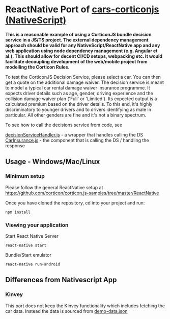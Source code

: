 # ReactNative Port of [cars-corticonjs (NativeScript)](https://github.com/corticon/corticon.js-samples/tree/master/Nativescript)

__This is a reasonable example of using a CorticonJS bundle decision service in a JS/TS project. The external dependency management approach should be valid for any NativeScript/ReactNative app and any web application using node dependency management (e.g. Angular et al.). This should allow for decent CI/CD setups, webpacking etc. It would facilitate decoupling development of the web/mobile project from modelling the Corticon Rules.__

To test the CorticonJS Decision Service, please select a car. You can then get a quote on the additional damage waiver. The decision service is meant to model a typical car rental damage waiver insurance programme. It expects driver details such as age, gender, driving experience and the collision damage waiver plan ('Full' or 'Limited'). Its expected output is a calculated premium based on the driver details. To this end, it's highly discriminatory to younger drivers and to drivers identifying as male in particular. All other genders are fine and it's not a binary spectrum.

To see how to call the decisions service from code, see 

[decisionServiceHandler.js](corticon/decisionServiceHandler.js) - a wrapper that handles calling the DS
[CarInsurance.js](src/components/CarInsurance/CarInsurance.js) - the component that is calling the DS / handling the response

## Usage - Windows/Mac/Linux

### Minimum setup
Please follow the general ReactNative setup at
<https://github.com/corticon/corticon.js-samples/tree/master/ReactNative>

Once you have cloned the repository, cd into your project and run:

`npm install`

### Viewing your application
Start React Native Server

`react-native start`

Bundle/Start emulator

`react-native run-android`

## Differences from Nativescript App

### Kinvey
This port does not keep the Kinvey functionality which includes fetching the car data. Instead the data is sourced from [demo-data.json](./demo-data.json)


